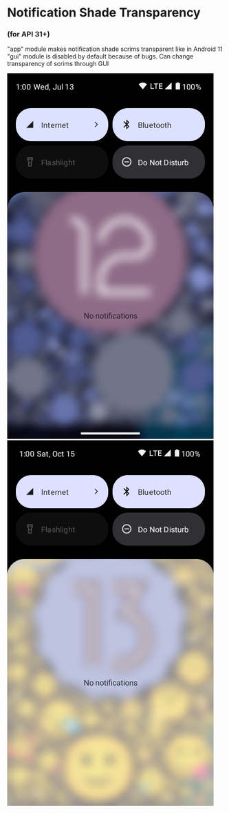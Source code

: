 # Notification Shade Transparency
### (for API 31+)
"app" module makes notification shade scrims transparent like in Android 11  
"gui" module is disabled by default because of bugs. Can change transparency of scrims through GUI  

![Android 12L](notifshade.png "Screenshot of module working on Android 12L")
![Android 13](notifshade13.png "Screenshot of module working on Android 13")